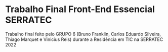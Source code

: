 # Trabalho Final Front-End Essencial SERRATEC
Trabalho final feito pelo GRUPO 6 (Bruno Franklin, Carlos Eduardo Silveira, Thiago Marquet e Vinicius Reis) durante a Residência em TIC na SERRATEC 2022
